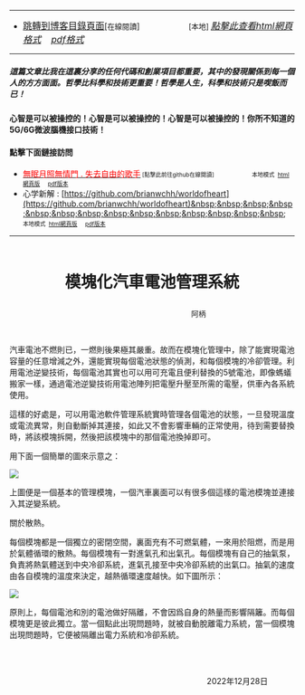 ****
- [<font size=3>跳轉到博客目錄頁面</font>](../../tableOfContent.md)[<font size=2>在線閱讀</font>]&nbsp;&nbsp; &nbsp; &nbsp; &nbsp; &nbsp; &nbsp; &nbsp; &nbsp; &nbsp;&nbsp; &nbsp;  <font size=2> [本地] </font><font size=3>[*_點擊此查看html網頁格式_*](../../tableOfContent.html)&nbsp; &nbsp; [*_pdf格式_*](../../tableOfContent.md.pdf)</font>
****

##### *_這篇文章比我在這裏分享的任何代碼和創業項目都重要，其中的發現關係到每一個人的方方面面。哲學比科學和技術更重要！哲學是人生，科學和技術只是喫飯而已！_*

#### 心智是可以被操控的！心智是可以被操控的！心智是可以被操控的！你所不知道的5G/6G微波腦機接口技術！ 

#### 點擊下面鏈接訪問
- [<font color=red>無眠月照無情門 . 失去自由的歌手</font>](https://github.com/brianwchh/worldofheart/blob/main/md_and_html/%E7%84%A1%E7%9C%A0%E6%9C%88%E7%85%A7%E7%84%A1%E6%83%85%E9%96%80.md)<font size=1> [點擊此前往github在線閱讀]</font> &nbsp;&nbsp;&nbsp;&nbsp;&nbsp;&nbsp;&nbsp;&nbsp;&nbsp;&nbsp;&nbsp;&nbsp;&nbsp;&nbsp;&nbsp; <font size=1>本地模式 &nbsp;[html網頁版](../../md_and_html/無眠月照無情門.html) &nbsp;&nbsp;&nbsp; [pdf版本](../../md_and_html/無眠月照無情門.md.pdf) </font>
- 心学新解 : [https://github.com/brianwchh/worldofheart](https://github.com/brianwchh/worldofheart)&nbsp;&nbsp;&nbsp;&nbsp;&nbsp;&nbsp;&nbsp;&nbsp;&nbsp;&nbsp;&nbsp;&nbsp;&nbsp;&nbsp;&nbsp; <font size=1>本地模式 &nbsp;[html網頁版](../../md_and_html/心學新解.html) &nbsp;&nbsp;&nbsp; [pdf版本](../../md_and_html/心學新解.md.pdf) </font>

****

</br>

<p align="center" style="font-size: 28px;font-weight: 600;">模塊化汽車電池管理系統</p>

<p align="center" style="font-size: small;">&nbsp;&nbsp;&nbsp;&nbsp;&nbsp;&nbsp;&nbsp;&nbsp;&nbsp;&nbsp;&nbsp; &nbsp;&nbsp;&nbsp;&nbsp;&nbsp;&nbsp;&nbsp;&nbsp;&nbsp;&nbsp;&nbsp;&nbsp;&nbsp;&nbsp;&nbsp;&nbsp;&nbsp;&nbsp;&nbsp;&nbsp;&nbsp;&nbsp;&nbsp;&nbsp;&nbsp;&nbsp;&nbsp;&nbsp;&nbsp;&nbsp;&nbsp;&nbsp;&nbsp;阿柄</p>

</br>


汽車電池不燃則已，一燃則後果極其嚴重。故而在模塊化管理中，除了能實現電池容量的任意增減之外，還能實現每個電池狀態的偵測，和每個模塊的冷卻管理。利用電池逆變技術，每個電池其實也可以用可充電且便利替換的5號電池，即像螞蟻搬家一樣，通過電池逆變技術用電池陣列把電壓升壓至所需的電壓，供車內各系統使用。   

這樣的好處是，可以用電池軟件管理系統實時管理各個電池的狀態，一旦發現溫度或電流異常，則自動斷掉其連接，如此又不會影響車輛的正常使用，待到需要替換時，將該模塊拆開，然後把該模塊中的那個電池換掉即可。  

用下面一個簡單的圖來示意之： 


<!-- image area, flex to make it center,it may not work for github, for html and pdf rendering only -->
<div align="center" style="page-break-inside: avoid; margin-top:1px; margin-bottom:1px;"> <!-- pictureWrapper_div add this only to make the bendan github understand -->
  <div class="ImageWrapperFlex" >
   <div class="FlexSide"  ></div>
   <image class="FlexImage"   src="./images/模塊化汽車電池管理系統1.png" />
   <div class="FlexSide" ></div>
  </div>
  <p align="center" style="margin:0px;">   </p> 
</div> <!-- end pictureWrapper_div -->




上圖便是一個基本的管理模塊，一個汽車裏面可以有很多個這樣的電池模塊並連接入其逆變系統。  

關於散熱。  

每個模塊都是一個獨立的密閉空間，裏面充有不可燃氣體，一來用於阻燃，而是用於氣體循環的散熱。每個模塊有一對進氣孔和出氣孔。每個模塊有自己的抽氣泵，負責將熱氣體送到中央冷卻系統，進氣孔接至中央冷卻系統的出氣口。抽氣的速度由各自模塊的溫度來決定，越熱循環速度越快。如下圖所示： 

<!-- image area, flex to make it center,it may not work for github, for html and pdf rendering only -->
<div align="center" style="page-break-inside: avoid; margin-top:1px; margin-bottom:1px;"> <!-- pictureWrapper_div add this only to make the bendan github understand -->
  <div class="ImageWrapperFlex" >
   <div class="FlexSide"  ></div>
   <image class="FlexImage"   src="./images/模塊化汽車電池管理系統2.png" />
   <div class="FlexSide" ></div>
  </div>
  <p align="center" style="margin:0px;">   </p> 
</div> <!-- end pictureWrapper_div -->

原則上，每個電池和別的電池做好隔離，不會因爲自身的熱量而影響隔籬。而每個模塊更是彼此獨立。當一個點此出現問題時，就被自動脫離電力系統，當一個模塊出現問題時，它便被隔離出電力系統和冷卻系統。
 
</br>
</br>

<p align="right"> 2022年12月28日 &nbsp;&nbsp;&nbsp;&nbsp;&nbsp;&nbsp;&nbsp;&nbsp;&nbsp;&nbsp;&nbsp; </p>
</div>
  
</br>
</br>

<style>

.ImageWrapperFlex {
    display: flex; 
    flex-direction: row; 
    margin-top: 1px; 
    margin-bottom: 1px;

    width: 100% ;
}

.FlexSide {
    flex-basis: 0px ;
    flex:1;

}



/* large device screen 設置熒幕顯示圖片大小（電腦等大型屏幕）*/
@media only screen and (min-width: 600px) {

    .FlexImage {
        flex-basis: 700px ;
        flex:0;    
        height:auto; 
        max-width: 700px;
        min-width: 700px;
     
    }

}

 /* small device screen 設置熒幕顯示圖片大小（平板手機等屏幕）*/
@media only screen and (max-width: 600px) {
    
    .FlexImage {
        flex-basis: 700px ;
        flex:1;
        height:auto; 
     
    }

}

/* style for print !important 設置打印圖片大小*/
@media print {

    .FlexImage {
        flex-basis: 500px ;
        flex:0;    
        height:auto; 
        max-width: 500px;
        min-width: 500px;
     
    }
}

</style>


<!-- 共用的css -->
<!-- <head>
    <link rel="stylesheet" href="../common_css/common_style.css">
</head> -->




